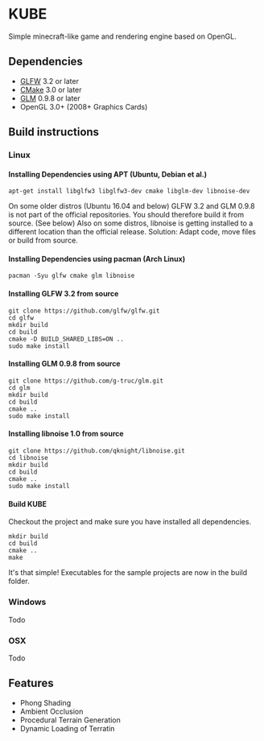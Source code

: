 # KUBE
Simple minecraft-like game and rendering engine based on OpenGL.

## Dependencies
* [GLFW](http://www.glfw.org) 3.2 or later
* [CMake](https://cmake.org) 3.0 or later
* [GLM](http://glm.g-truc.net) 0.9.8 or later
* OpenGL 3.0+ (2008+ Graphics Cards)

## Build instructions
### Linux
#### Installing Dependencies using APT (Ubuntu, Debian et al.)
```
apt-get install libglfw3 libglfw3-dev cmake libglm-dev libnoise-dev
```
On some older distros (Ubuntu 16.04 and below) GLFW 3.2 and GLM 0.9.8 is not part of the official repositories. You should therefore build it from source. (See below)
Also on some distros, libnoise is getting installed to a different location than the official release. Solution: Adapt code, move files or build from source.

#### Installing Dependencies using pacman (Arch Linux)
```
pacman -Syu glfw cmake glm libnoise
```

#### Installing GLFW 3.2 from source
```
git clone https://github.com/glfw/glfw.git
cd glfw
mkdir build
cd build
cmake -D BUILD_SHARED_LIBS=ON ..
sudo make install
```

#### Installing GLM 0.9.8 from source
```
git clone https://github.com/g-truc/glm.git
cd glm
mkdir build
cd build
cmake ..
sudo make install
```

#### Installing libnoise 1.0 from source
```
git clone https://github.com/qknight/libnoise.git
cd libnoise
mkdir build
cd build
cmake ..
sudo make install
```

#### Build KUBE
Checkout the project and make sure you have installed all dependencies.

```
mkdir build
cd build
cmake ..
make
```

It's that simple! Executables for the sample projects are now in the build folder.

### Windows
Todo
### OSX
Todo

## Features
* Phong Shading
* Ambient Occlusion
* Procedural Terrain Generation
* Dynamic Loading of Terratin
